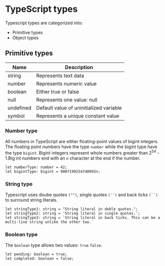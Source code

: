 # TypeScript types

Typescript types are categorized into: 
+ Primitive types
+ Object types

## Primitive types

 Name | Description
-----|-------
string| Represents text data
number| Represents numeric value
boolean| Either true or false
null | Represents one value: null
undefined | Default value of uninitialized variable
symbol | Represents a unique constant value

### Number type
All numbers in TypeScript are either floating-point values of bigint integers. The floating point numbers have the type <code>number</code> while the bigint type have the type <code>bigint</code>. Bigint integers represent whole numbers greater than 2<sup>54</sup> - 1.Big int numbers end with an <code>n</code> character at the end if the number.

```TS
let numberType: number = 42;
let bigintType: bigint = 9007199254740993n;
```

### String type
Typescript uses doube quotes <code>("")</code>, single quotes <code>('')</code> and back ticks <code>(``)</code> to surround string literals.

```TS
let stringType1: string = "String literal in doble quotes.";
let stringType2: string = 'String literal in single quotes.';
let stringType3: string = `String literal in back ticks. This can be a multi-line string unlike the other two.`
```
### Boolean type
The <code>boolean</code> type allows two values: <code>true</code> <code>false</code>.

```TS
let pending: boolean = true;
let completed: boolean = false;
```